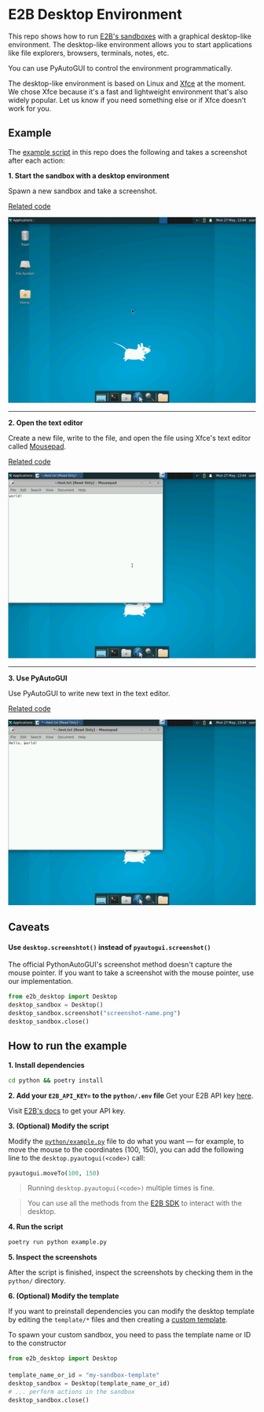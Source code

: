 # E2B Desktop Environment

This repo shows how to run [E2B's sandboxes](https://e2b.dev/docs/sandbox/overview) with a graphical desktop-like environment. The desktop-like environment allows you to start applications like file explorers, browsers, terminals, notes, etc.

You can use PyAutoGUI to control the environment programmatically.

The desktop-like environment is based on Linux and [Xfce](https://www.xfce.org/) at the moment. We chose Xfce because it's a fast and lightweight environment that's also widely popular. Let us know if you need something else or if Xfce doesn't work for you.

## Example

The [example script](python/example.py) in this repo does the following and takes a screenshot after each action:

**1. Start the sandbox with a desktop environment**

Spawn a new sandbox and take a screenshot.

[Related code](https://github.com/e2b-dev/desktop/blob/main/python/example.py#L11-L12)


![Step 1](python/screenshot-1.png)

---

**2. Open the text editor**

Create a new file, write to the file, and open the file using Xfce's text editor called [Mousepad](https://docs.xfce.org/apps/mousepad/start).

[Related code](https://github.com/e2b-dev/desktop/blob/main/python/example.py#L14-L33)

![Step 2](python/screenshot-2.png)

---

**3. Use PyAutoGUI**

Use PyAutoGUI to write new text in the text editor.

[Related code](https://github.com/e2b-dev/desktop/blob/main/python/example.py#L35-L41)

![Step 3](python/screenshot-3.png)

## Caveats

#### Use `desktop.screenshtot()` instead of `pyautogui.screenshot()`
The official PythonAutoGUI's screenshot method doesn't capture the mouse pointer. If you want to take a screenshot with the mouse pointer, use our implementation.
```py
from e2b_desktop import Desktop
desktop_sandbox = Desktop()
desktop_sandbox.screenshot("screenshot-name.png")
desktop_sandbox.close()
```

## How to run the example

**1. Install dependencies**

```bash
cd python && poetry install
```

**2. Add your `E2B_API_KEY=` to the `python/.env` file**
Get your E2B API key [here](https://e2b.dev/docs/getting-started/api-key).

Visit [E2B's docs](https://e2b.dev/docs/getting-started/api-key) to get your API key.

**3. (Optional) Modify the script**

Modify the [`python/example.py`](python/example.py) file to do what you want — for example, to move the mouse to the coordinates (100, 150), you can add the following line to the `desktop.pyautogui(<code>)` call:

```python
pyautogui.moveTo(100, 150)
```

> Running `desktop.pyautogui(<code>)` multiple times is fine.

> You can use all the methods from the [E2B SDK](https://e2b.dev/docs/sandbox/overview) to interact with the desktop.

**4. Run the script**

```bash
poetry run python example.py
```

**5. Inspect the screenshots**

After the script is finished, inspect the screenshots by checking them in the `python/` directory.

**6. (Optional) Modify the template**

If you want to preinstall dependencies you can modify the desktop template by editing the `template/*` files and then creating a [custom template](https://e2b.dev/docs/guide/custom-sandbox).

To spawn your custom sandbox, you need to pass the template name or ID to the constructor
```python
from e2b_desktop import Desktop

template_name_or_id = "my-sandbox-template"
desktop_sandbox = Desktop(template_name_or_id)
# ... perform actions in the sandbox
desktop_sandbox.close()
```
